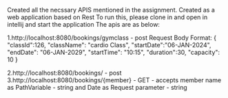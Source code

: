 Created all the necssary APIS mentioned in the assignment.
Created as a web application based on Rest
To run this, please clone in and open in intellij and start the application
The apis are as below:

1.http://localhost:8080/bookings/gymclass - post
    Request Body Format:
    {
    "classId":126,
    "className": "cardio Class",
    "startDate":"06-JAN-2024",
    "endDate": "06-JAN-2029",
    "startTime": "10:15",
    "duration":30,
    "capacity": 10
    }

2.http://localhost:8080/bookings/ - post
3.http://localhost:8080/bookings/{member} - GET - accepts member name as PathVariable - string and Date as Request parameter - string
